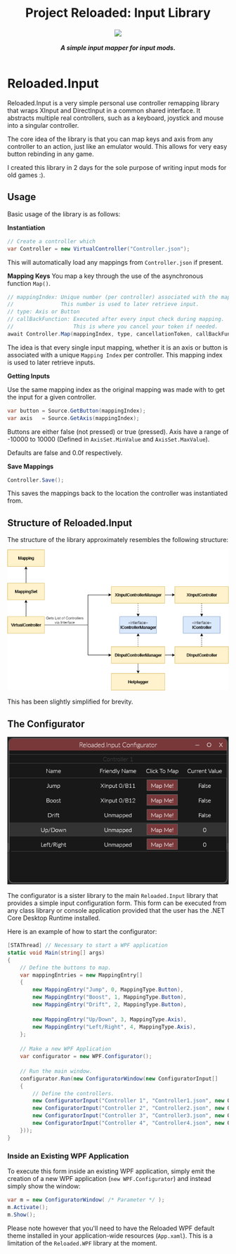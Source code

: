 <div align="center">
	<h1>Project Reloaded: Input Library</h1>
	<img src="https://i.imgur.com/BjPn7rU.png" width="150" align="center" />
	<br/> <br/>
	<strong><i>A simple input mapper for input mods.</i></strong>
	<br/> <br/>
</div>

# Reloaded.Input

Reloaded.Input is a very simple personal use controller remapping library that wraps XInput and DirectInput in a common shared interface. It abstracts multiple real controllers, such as a keyboard, joystick and mouse into a singular controller.

The core idea of the library is that you can map keys and axis from any controller to an action, just like an emulator would. This allows for very easy button rebinding in any game.

I created this library in 2 days for the sole purpose of writing input mods for old games :).

## Usage

Basic usage of the library is as follows:

**Instantiation**
```csharp
// Create a controller which
var Controller = new VirtualController("Controller.json");
```

This will automatically load any mappings from `Controller.json` if present.

**Mapping Keys**
You map a key through the use of the asynchronous function `Map()`.

```csharp
// mappingIndex: Unique number (per controller) associated with the mapping.
//				 This number is used to later retrieve input.
// type: Axis or Button
// callBackFunction: Executed after every input check during mapping.
//					 This is where you cancel your token if needed.
await Controller.Map(mappingIndex, type, cancellationToken, callBackFunction);
```

The idea is that every single input mapping, whether it is an axis or button is associated with a unique `Mapping Index` per controller. This mapping index is used to later retrieve inputs.

**Getting Inputs**

Use the same mapping index as the original mapping was made with to get the input for a given controller.

```csharp
var button = Source.GetButton(mappingIndex);
var axis   = Source.GetAxis(mappingIndex);
```

Buttons are either false (not pressed) or true (pressed).
Axis have a range of -10000 to 10000 (Defined in `AxisSet.MinValue` and `AxisSet.MaxValue`).

Defaults are false and 0.0f respectively.

**Save Mappings**

```csharp
Controller.Save();
```

This saves the mappings back to the location the controller was instantiated from.

## Structure of Reloaded.Input

The structure of the library approximately resembles the following structure:

![Library Structure](./Docs/Images/Structure.png)

This has been slightly simplified for brevity.

## The Configurator

![Configurator Image](./Docs/Images/Configurator.gif)

The configurator is a sister library to the main `Reloaded.Input` library that provides a simple input configuration form. This form can be executed from any class library or console application provided that the user has the .NET Core Desktop Runtime installed.

Here is an example of how to start the configurator:
```csharp
[STAThread] // Necessary to start a WPF application
static void Main(string[] args)
{
    // Define the buttons to map.
    var mappingEntries = new MappingEntry[]
    {
        new MappingEntry("Jump", 0, MappingType.Button),
        new MappingEntry("Boost", 1, MappingType.Button),
        new MappingEntry("Drift", 2, MappingType.Button),

        new MappingEntry("Up/Down", 3, MappingType.Axis),
        new MappingEntry("Left/Right", 4, MappingType.Axis),
    };

	// Make a new WPF Application
    var configurator = new WPF.Configurator();
    
    // Run the main window.
    configurator.Run(new ConfiguratorWindow(new ConfiguratorInput[]
    {
        // Define the controllers.
        new ConfiguratorInput("Controller 1", "Controller1.json", new ObservableCollection<MappingEntry>(mappingEntries)),
        new ConfiguratorInput("Controller 2", "Controller2.json", new ObservableCollection<MappingEntry>(mappingEntries)),
        new ConfiguratorInput("Controller 3", "Controller3.json", new ObservableCollection<MappingEntry>(mappingEntries)),
        new ConfiguratorInput("Controller 4", "Controller4.json", new ObservableCollection<MappingEntry>(mappingEntries)),
    }));
}
```

### Inside an Existing WPF Application

To execute this form inside an existing WPF application, simply emit the creation of a new WPF application (`new WPF.Configurator`) and instead simply show the window:

```csharp
var m = new ConfiguratorWindow( /* Parameter */ );
m.Activate();
m.Show();
```

Please note however that you'll need to have the Reloaded WPF default theme installed in your application-wide resources (`App.xaml`). This is a limitation of the `Reloaded.WPF` library at the moment.